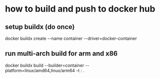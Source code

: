 # how to build and push to docker hub


## setup buildx (do once)
docker buildx create --name container --driver=docker-container

## run multi-arch build for arm and x86
docker buildx build --builder=container --platform=linux/amd64,linux/arm64 -t <repo>:<tag> .

